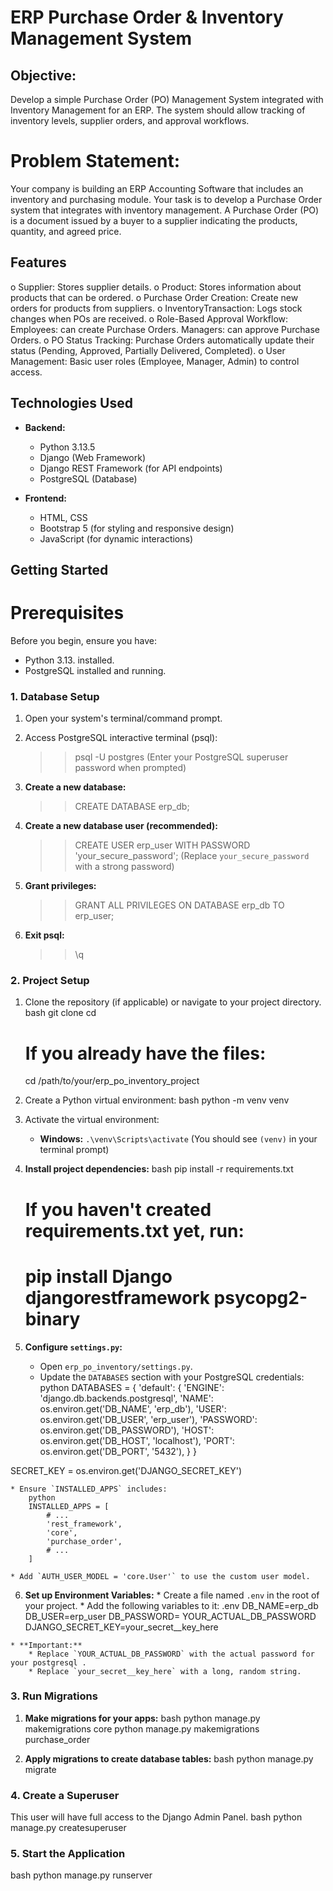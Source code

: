 
# ERP Purchase Order & Inventory Management System

## Objective: 
Develop a simple Purchase Order (PO) Management System integrated with Inventory Management for an ERP. The system should allow tracking of inventory levels, supplier orders, and approval workflows.
 # Problem Statement: 
Your company is building an ERP Accounting Software that includes an inventory and purchasing module. Your task is to develop a Purchase Order system that integrates with inventory management.
A Purchase Order (PO) is a document issued by a buyer to a supplier indicating the products, quantity, and agreed price. 


## Features
o	Supplier: Stores supplier details. 
o	Product: Stores information about products that can be ordered. 
o	Purchase Order Creation: Create new orders for products from suppliers. 
o	InventoryTransaction: Logs stock changes when POs are received. 
o Role-Based Approval Workflow:
       Employees: can create Purchase Orders.
       Managers: can approve Purchase Orders.
o PO Status Tracking: Purchase Orders automatically update their status (Pending, Approved, Partially Delivered, Completed).
o User Management: Basic user roles (Employee, Manager, Admin) to control access.



## Technologies Used

* **Backend:**
    * Python 3.13.5
    * Django (Web Framework)
    * Django REST Framework (for API endpoints)
    * PostgreSQL (Database)

* **Frontend:**
    * HTML, CSS
    * Bootstrap 5 (for styling and responsive design)
    * JavaScript (for dynamic interactions)

## Getting Started

# Prerequisites

Before you begin, ensure you have:
  * Python 3.13. installed.
  * PostgreSQL installed and running.

### 1. Database Setup

1.  Open your system's terminal/command prompt.
2.  Access PostgreSQL interactive terminal (psql):
     >> psql -U postgres 
    (Enter your PostgreSQL superuser password when prompted)

3.  **Create a new database:**
    
    >>CREATE DATABASE erp_db;
    
4.  **Create a new database user (recommended):**
    
    >>CREATE USER erp_user WITH PASSWORD 'your_secure_password';
    (Replace `your_secure_password` with a strong password)

5.  **Grant privileges:**
    
    >>GRANT ALL PRIVILEGES ON DATABASE erp_db TO erp_user;
    
6.  **Exit psql:**
    
    >>\q
    

### 2. Project Setup

1.  Clone the repository (if applicable) or navigate to your project directory.
    bash
    git clone <your-repository-url>
    cd <your-project-folder>

    # If you already have the files:
    cd /path/to/your/erp_po_inventory_project
    
2.  Create a Python virtual environment:
    bash
    python -m venv venv
    
3.  Activate the virtual environment:
    * **Windows:** `.\venv\Scripts\activate`
    (You should see `(venv)` in your terminal prompt)

4.  **Install project dependencies:**
    bash
    pip install -r requirements.txt
    # If you haven't created requirements.txt yet, run:
    # pip install Django djangorestframework psycopg2-binary
    
5.  **Configure `settings.py`:**
    * Open `erp_po_inventory/settings.py`.
    * Update the `DATABASES` section with your PostgreSQL credentials:
        python
        DATABASES = {
    'default': {
        'ENGINE': 'django.db.backends.postgresql',
        'NAME': os.environ.get('DB_NAME', 'erp_db'),
        'USER': os.environ.get('DB_USER', 'erp_user'), 
        'PASSWORD': os.environ.get('DB_PASSWORD'), 
        'HOST': os.environ.get('DB_HOST', 'localhost'),
        'PORT': os.environ.get('DB_PORT', '5432'),
    }
   }

   SECRET_KEY = os.environ.get('DJANGO_SECRET_KEY')


        
    * Ensure `INSTALLED_APPS` includes:
        python
        INSTALLED_APPS = [
            # ...
            'rest_framework',
            'core',
            'purchase_order',
            # ...
        ]
        
    * Add `AUTH_USER_MODEL = 'core.User'` to use the custom user model.
6.    **Set up Environment Variables:**
    * Create a file named `.env` in the root of your project.
    * Add the following variables to it:
        .env
        DB_NAME=erp_db
        DB_USER=erp_user
        DB_PASSWORD= YOUR_ACTUAL_DB_PASSWORD
        DJANGO_SECRET_KEY=your_secret__key_here
        
    * **Important:**
        * Replace `YOUR_ACTUAL_DB_PASSWORD` with the actual password for your postgresql .
        * Replace `your_secret__key_here` with a long, random string.
        

### 3. Run Migrations

1.  **Make migrations for your apps:**
    bash
    python manage.py makemigrations core
    python manage.py makemigrations purchase_order
    
2.  **Apply migrations to create database tables:**
    bash
    python manage.py migrate
   

### 4. Create a Superuser

This user will have full access to the Django Admin Panel.
bash
python manage.py createsuperuser

### 5. Start the Application

bash
python manage.py runserver

